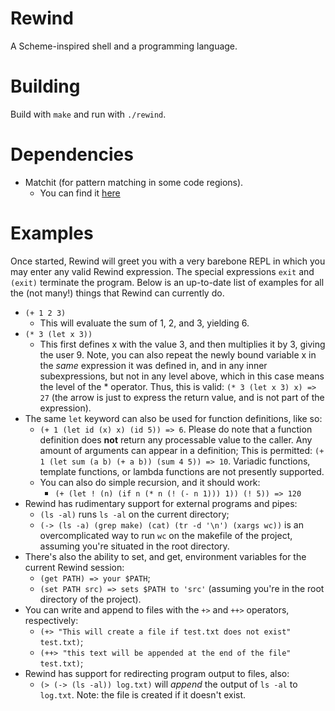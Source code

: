 # Rewind
A Scheme-inspired shell and a programming language.

# Building
Build with `make` and run with `./rewind`.

# Dependencies
* Matchit (for pattern matching in some code regions).
  - You can find it [here](https://github.com/BowenFu/matchit.cpp)

# Examples
Once started, Rewind will greet you with a very barebone REPL in which you may enter any
valid Rewind expression. The special expressions `exit` and `(exit)` terminate the program.
Below is an up-to-date list of examples for all the (not many!) things that Rewind can currently do.
- `(+ 1 2 3)`
  * This will evaluate the sum of 1, 2, and 3, yielding 6.
- `(* 3 (let x 3))`
  * This first defines x with the value 3, and then multiplies it by 3, giving the
  user 9.
  Note, you can also repeat the newly bound variable x in the _same_ expression it was defined in,
  and in any inner subexpressions, but not in any level above, which in this case means the level of
  the * operator. Thus, this is valid:
  `(* 3 (let x 3) x) => 27` (the arrow is just to express the return value, and is not part of the
  expression).
- The same `let` keyword can also be used for function definitions, like so:
  * `(+ 1 (let id (x) x) (id 5)) => 6`.
  Please do note that a function definition does **not** return any processable value to the caller.
  Any amount of arguments can appear in a definition; This is permitted:
  `(+ 1 (let sum (a b) (+ a b)) (sum 4 5)) => 10`.
  Variadic functions, template functions, or lambda functions are not presently supported.
  * You can also do simple recursion, and it should work:
	* `(+ (let ! (n) (if n (* n (! (- n 1))) 1)) (! 5)) => 120`
- Rewind has rudimentary support for external programs and pipes:
  * `(ls -al)` runs `ls -al` on the current directory;
  * `(-> (ls -a) (grep make) (cat) (tr -d '\n') (xargs wc))` is an overcomplicated way to run `wc` on the
	makefile of the project, assuming you're situated in the root directory.
- There's also the ability to set, and get, environment variables for the current Rewind session:
  * `(get PATH) => your $PATH`;
  * `(set PATH src) => sets $PATH to 'src'` (assuming you're in the root directory of the project).
- You can write and append to files with the `+>` and `++>` operators, respectively:
  * `(+> "This will create a file if test.txt does not exist" test.txt)`;
  * `(++> "this text will be appended at the end of the file" test.txt)`;
- Rewind has support for redirecting program output to files, also:
  * `(> (-> (ls -al)) log.txt)` will _append_ the output of `ls -al` to `log.txt`.
    Note: the file is created if it doesn't exist.

